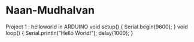 # Naan-Mudhalvan
Project 1 : helloworld in ARDUINO
void setup() {
  Serial.begin(9600);
}
void loop() {
  Serial.println("Hello World!");
  delay(1000);
}
